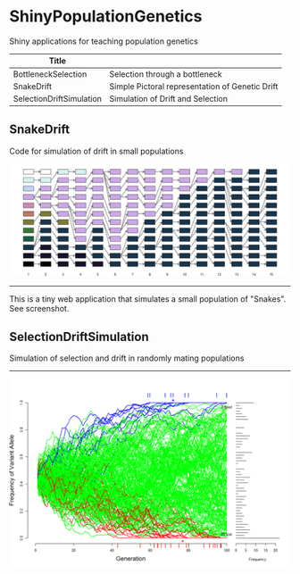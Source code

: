 # ShinyPopulationGenetics
Shiny applications for teaching population genetics

|Title                    |                                                 |
|-------------------------|-------------------------------------------------|
|BottleneckSelection      | Selection through a bottleneck                  |   
|SnakeDrift               | Simple Pictoral representation of Genetic Drift |
|SelectionDriftSimulation | Simulation of Drift and Selection               | 



## SnakeDrift


Code for simulation of drift in small populations


![](figs/snakedriftscreenshot.png)

***

This is a tiny web application that simulates a small population of "Snakes".  See screenshot.

## SelectionDriftSimulation

Simulation of selection and drift in randomly mating populations

***
![](figs/selectiondrift.png)
